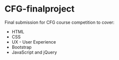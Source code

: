 # CFG-finalproject

Final submission for CFG course competition to cover:

* HTML
* CSS
* UX - User Experience
* Bootstrap
* JavaScript and jQuery
